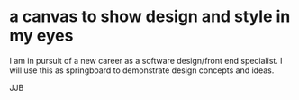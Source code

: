 # a canvas to show design and style in my eyes

I am in pursuit of a new career as a software design/front end specialist. I will use this as springboard to demonstrate design concepts and ideas. 

JJB
